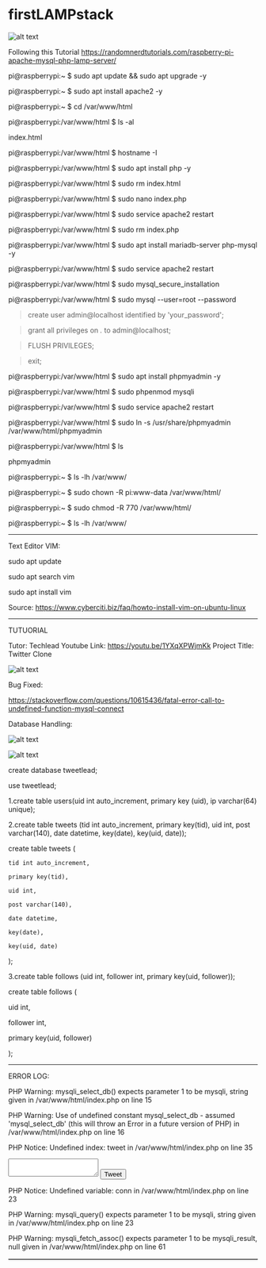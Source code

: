 # firstLAMPstack

![alt text](https://cdn-images-1.medium.com/fit/t/1600/480/1*FJTQ53A9dCdcmM9g78aaOg.jpeg)

Following this Tutorial
https://randomnerdtutorials.com/raspberry-pi-apache-mysql-php-lamp-server/

pi@raspberrypi:~ $ sudo apt update && sudo apt upgrade -y

pi@raspberrypi:~ $ sudo apt install apache2 -y

pi@raspberrypi:~ $ cd /var/www/html

pi@raspberrypi:/var/www/html $ ls -al

index.html

pi@raspberrypi:/var/www/html $ hostname -I

pi@raspberrypi:/var/www/html $ sudo apt install php -y

pi@raspberrypi:/var/www/html $ sudo rm index.html

pi@raspberrypi:/var/www/html $ sudo nano index.php

<?php echo "hello world"; ?>

pi@raspberrypi:/var/www/html $ sudo service apache2 restart

pi@raspberrypi:/var/www/html $ sudo rm index.php

pi@raspberrypi:/var/www/html $ sudo apt install mariadb-server php-mysql -y

pi@raspberrypi:/var/www/html $ sudo service apache2 restart

pi@raspberrypi:/var/www/html $ sudo mysql_secure_installation

pi@raspberrypi:/var/www/html $ sudo mysql --user=root --password

> create user admin@localhost identified by 'your_password';

> grant all privileges on *.* to admin@localhost;

> FLUSH PRIVILEGES;

> exit;

pi@raspberrypi:/var/www/html $ sudo apt install phpmyadmin -y

pi@raspberrypi:/var/www/html $ sudo phpenmod mysqli

pi@raspberrypi:/var/www/html $ sudo service apache2 restart

pi@raspberrypi:/var/www/html $ sudo ln -s /usr/share/phpmyadmin /var/www/html/phpmyadmin

pi@raspberrypi:/var/www/html $ ls

phpmyadmin

pi@raspberrypi:~ $ ls -lh /var/www/

pi@raspberrypi:~ $ sudo chown -R pi:www-data /var/www/html/

pi@raspberrypi:~ $ sudo chmod -R 770 /var/www/html/

pi@raspberrypi:~ $ ls -lh /var/www/

________________________________________________________________________________________________________________________________
Text Editor VIM:

sudo apt update

sudo apt search vim

sudo apt install vim

Source: https://www.cyberciti.biz/faq/howto-install-vim-on-ubuntu-linux
__________________________________________________________________________________________________________________________________
TUTUORIAL

Tutor: Techlead
Youtube Link: https://youtu.be/1YXqXPWjmKk
Project Title: Twitter Clone

![alt text](https://encrypted-tbn0.gstatic.com/images?q=tbn:ANd9GcSFk2IbTjU-arbu7owjZF757NDLLINVh6UgvQ&usqp=CAU)

Bug Fixed:

https://stackoverflow.com/questions/10615436/fatal-error-call-to-undefined-function-mysql-connect





Database Handling:

![alt text](https://user-images.githubusercontent.com/58724748/104832745-4c354980-58ce-11eb-8277-a6999efc9962.png)


![alt text](https://user-images.githubusercontent.com/58724748/104832907-e34ed100-58cf-11eb-9ce1-9afefa0e3962.png)


create database tweetlead;

use tweetlead;

1.create table users(uid int auto_increment, primary key (uid), ip varchar(64) unique);

2.create table tweets (tid int auto_increment, primary key(tid), uid int, post varchar(140), date datetime, key(date), key(uid, date));

create table tweets (
    
    tid int auto_increment, 
    
    primary key(tid), 
   
    uid int, 
   
    post varchar(140), 
   
    date datetime, 
   
    key(date), 
    
    key(uid, date)
);

3.create table follows (uid int, follower int, primary key(uid, follower));

create table follows (

   uid int, 
   
   follower int, 
   
   primary key(uid, follower)
   
 );


_______________________________________________________________________________________________________________________________________________________________

ERROR LOG:

PHP Warning:  mysqli_select_db() expects parameter 1 to be mysqli, string given in /var/www/html/index.php on line 15

PHP Warning:  Use of undefined constant mysql_select_db - assumed 'mysql_select_db' (this will throw an Error in a future version of PHP) in /var/www/html/index.php on line 16

PHP Notice:  Undefined index: tweet in /var/www/html/index.php on line 35

<form action=index.php>

<textarea name=tweet> </textarea>

<input type=submit value="Tweet">

</form>


PHP Notice:  Undefined variable: conn in /var/www/html/index.php on line 23

PHP Warning:  mysqli_query() expects parameter 1 to be mysqli, string given in /var/www/html/index.php on line 23

<table border=1>PHP Warning:  mysqli_fetch_assoc() expects parameter 1 to be mysqli_result, null given in /var/www/html/index.php on line 61



